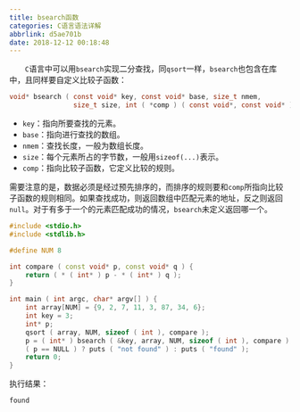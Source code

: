 ```yaml
---
title: bsearch函数
categories: C语言语法详解
abbrlink: d5ae701b
date: 2018-12-12 00:18:48
---
```

&emsp;&emsp;`C`语言中可以用`bsearch`实现二分查找，同`qsort`一样，`bsearch`也包含在库中，且同样要自定义比较子函数：<!--more-->

``` c
void* bsearch ( const void* key, const void* base, size_t nmem,
                size_t size, int ( *comp ) ( const void*, const void* ) );
```

- `key`：指向所要查找的元素。
- `base`：指向进行查找的数组。
- `nmem`：查找长度，一般为数组长度。
- `size`：每个元素所占的字节数，一般用`sizeof(...)`表示。
- `comp`：指向比较子函数，它定义比较的规则。

需要注意的是，数据必须是经过预先排序的，而排序的规则要和`comp`所指向比较子函数的规则相同。如果查找成功，则返回数组中匹配元素的地址，反之则返回`null`。对于有多于一个的元素匹配成功的情况，`bsearch`未定义返回哪一个。

``` cpp
#include <stdio.h>
#include <stdlib.h>

#define NUM 8

int compare ( const void* p, const void* q ) {
    return ( * ( int* ) p - * ( int* ) q );
}

int main ( int argc, char* argv[] ) {
    int array[NUM] = {9, 2, 7, 11, 3, 87, 34, 6};
    int key = 3;
    int* p;
    qsort ( array, NUM, sizeof ( int ), compare );
    p = ( int* ) bsearch ( &key, array, NUM, sizeof ( int ), compare );
    ( p == NULL ) ? puts ( "not found" ) : puts ( "found" );
    return 0;
}
```

执行结果：

``` cpp
found
```